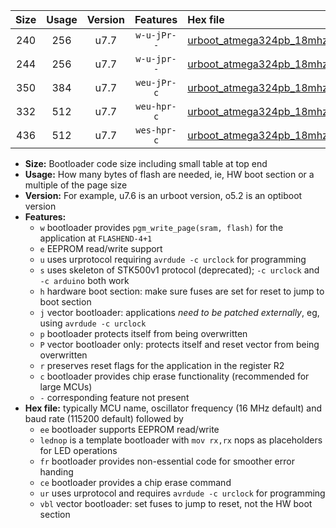 |Size|Usage|Version|Features|Hex file|
|:-:|:-:|:-:|:-:|:--|
|240|256|u7.7|`w-u-jPr--`|[urboot_atmega324pb_18mhz432_38400bps_lednop_ur_vbl.hex](https://raw.githubusercontent.com/stefanrueger/urboot.hex/main/mcus/atmega324pb/fcpu_18mhz432/38400_bps/urboot_atmega324pb_18mhz432_38400bps_lednop_ur_vbl.hex)|
|244|256|u7.7|`w-u-jpr--`|[urboot_atmega324pb_18mhz432_38400bps_lednop_fr_ur_vbl.hex](https://raw.githubusercontent.com/stefanrueger/urboot.hex/main/mcus/atmega324pb/fcpu_18mhz432/38400_bps/urboot_atmega324pb_18mhz432_38400bps_lednop_fr_ur_vbl.hex)|
|350|384|u7.7|`weu-jPr-c`|[urboot_atmega324pb_18mhz432_38400bps_ee_lednop_fr_ce_ur_vbl.hex](https://raw.githubusercontent.com/stefanrueger/urboot.hex/main/mcus/atmega324pb/fcpu_18mhz432/38400_bps/urboot_atmega324pb_18mhz432_38400bps_ee_lednop_fr_ce_ur_vbl.hex)|
|332|512|u7.7|`weu-hpr-c`|[urboot_atmega324pb_18mhz432_38400bps_ee_lednop_fr_ce_ur.hex](https://raw.githubusercontent.com/stefanrueger/urboot.hex/main/mcus/atmega324pb/fcpu_18mhz432/38400_bps/urboot_atmega324pb_18mhz432_38400bps_ee_lednop_fr_ce_ur.hex)|
|436|512|u7.7|`wes-hpr-c`|[urboot_atmega324pb_18mhz432_38400bps_ee_lednop_fr_ce.hex](https://raw.githubusercontent.com/stefanrueger/urboot.hex/main/mcus/atmega324pb/fcpu_18mhz432/38400_bps/urboot_atmega324pb_18mhz432_38400bps_ee_lednop_fr_ce.hex)|

- **Size:** Bootloader code size including small table at top end
- **Usage:** How many bytes of flash are needed, ie, HW boot section or a multiple of the page size
- **Version:** For example, u7.6 is an urboot version, o5.2 is an optiboot version
- **Features:**
  + `w` bootloader provides `pgm_write_page(sram, flash)` for the application at `FLASHEND-4+1`
  + `e` EEPROM read/write support
  + `u` uses urprotocol requiring `avrdude -c urclock` for programming
  + `s` uses skeleton of STK500v1 protocol (deprecated); `-c urclock` and `-c arduino` both work
  + `h` hardware boot section: make sure fuses are set for reset to jump to boot section
  + `j` vector bootloader: applications *need to be patched externally*, eg, using `avrdude -c urclock`
  + `p` bootloader protects itself from being overwritten
  + `P` vector bootloader only: protects itself and reset vector from being overwritten
  + `r` preserves reset flags for the application in the register R2
  + `c` bootloader provides chip erase functionality (recommended for large MCUs)
  + `-` corresponding feature not present
- **Hex file:** typically MCU name, oscillator frequency (16 MHz default) and baud rate (115200 default) followed by
  + `ee` bootloader supports EEPROM read/write
  + `lednop` is a template bootloader with `mov rx,rx` nops as placeholders for LED operations
  + `fr` bootloader provides non-essential code for smoother error handing
  + `ce` bootloader provides a chip erase command
  + `ur` uses urprotocol and requires `avrdude -c urclock` for programming
  + `vbl` vector bootloader: set fuses to jump to reset, not the HW boot section
